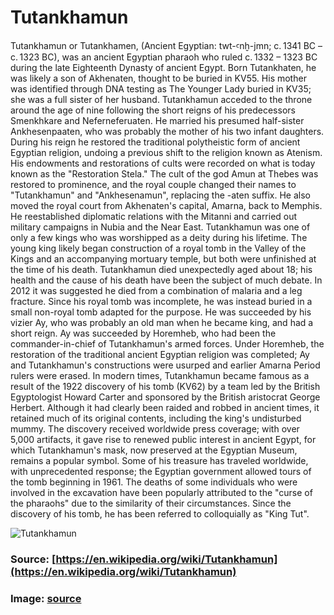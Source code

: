# Tutankhamun

Tutankhamun or Tutankhamen, (Ancient Egyptian: twt-ꜥnḫ-jmn; c. 1341 BC – c. 1323 BC), was an ancient Egyptian pharaoh who ruled c. 1332 – 1323 BC during the late Eighteenth Dynasty of ancient Egypt. Born Tutankhaten, he was likely a son of Akhenaten, thought to be buried in KV55. His mother was identified through DNA testing as The Younger Lady buried in KV35; she was a full sister of her husband.
Tutankhamun acceded to the throne around the age of nine following the short reigns of his predecessors Smenkhkare and Neferneferuaten. He married his presumed half-sister Ankhesenpaaten, who was probably the mother of his two infant daughters. During his reign he restored the traditional polytheistic form of ancient Egyptian religion, undoing a previous shift to the religion known as Atenism. His endowments and restorations of cults were recorded on what is today known as the "Restoration Stela." The cult of the god Amun at Thebes was restored to prominence, and the royal couple changed their names to "Tutankhamun" and "Ankhesenamun", replacing the -aten suffix. He also moved the royal court from Akhenaten's capital, Amarna, back to Memphis. He reestablished diplomatic relations with the Mitanni and carried out military campaigns in Nubia and the Near East. Tutankhamun was one of only a few kings who was worshipped as a deity during his lifetime. The young king likely began construction of a royal tomb in the Valley of the Kings and an accompanying mortuary temple, but both were unfinished at the time of his death.
Tutankhamun died unexpectedly aged about 18; his health and the cause of his death have been the subject of much debate. In 2012 it was suggested he died from a combination of malaria and a leg fracture. Since his royal tomb was incomplete, he was instead buried in a small non-royal tomb adapted for the purpose. He was succeeded by his vizier  Ay, who was probably an old man when he became king, and had a short reign. Ay was succeeded by Horemheb, who had been the commander-in-chief of Tutankhamun's armed forces. Under Horemheb, the restoration of the traditional ancient Egyptian religion was completed; Ay and Tutankhamun's constructions were usurped and earlier Amarna Period rulers were erased.
In modern times, Tutankhamun became famous as a result of the 1922 discovery of his tomb (KV62) by a team led by the British Egyptologist Howard Carter and sponsored by the British aristocrat George Herbert. Although it had clearly been raided and robbed in ancient times, it retained much of its original contents, including the king's undisturbed mummy. The discovery received worldwide press coverage; with over 5,000 artifacts, it gave rise to renewed public interest in ancient Egypt, for which Tutankhamun's mask, now preserved at the Egyptian Museum, remains a popular symbol. Some of his treasure has traveled worldwide, with unprecedented response; the Egyptian government allowed tours of the tomb beginning in 1961. The deaths of some individuals who were involved in the excavation have been popularly attributed to the "curse of the pharaohs" due to the similarity of their circumstances. Since the discovery of his tomb, he has been referred to colloquially as "King Tut".

![Tutankhamun](https://static1.squarespace.com/static/547abd24e4b0780d55c0bb4a/t/5682d60025981d4695c1d36e/1451415096682/)

### Source: [https://en.wikipedia.org/wiki/Tutankhamun](https://en.wikipedia.org/wiki/Tutankhamun)

### Image: [source](https://static1.squarespace.com/static/547abd24e4b0780d55c0bb4a/t/5682d60025981d4695c1d36e/1451415096682/)
